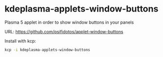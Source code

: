 # kdeplasma-applets-window-buttons
Plasma 5 applet in order to show window buttons in your panels

URL: https://github.com/psifidotos/applet-window-buttons

Install with kcp:

```sh
kcp -i kdeplasma-applets-window-buttons
```
